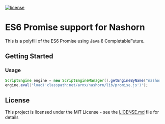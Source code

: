 [![license](http://img.shields.io/badge/license-MIT-brightgreen.svg)](LICENSE)

# ES6 Promise support for Nashorn

This is a polyfill of the ES6 Promise using Java 8 CompletableFuture.

## Getting Started

### Usage

```java
ScriptEngine engine = new ScriptEngineManager().getEngineByName("nashorn");
engine.eval("load('classpath:net/arnx/nashorn/lib/promise.js')");
```

## License

This project is licensed under the MIT License - see the [LICENSE.md](LICENSE) file for details